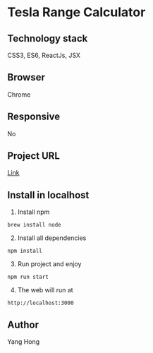 # Tesla Range Calculator


## Technology stack
CSS3, ES6, ReactJs, JSX

## Browser
Chrome

## Responsive
No

## Project URL
[Link](https://tesla-range-calculator-hy.herokuapp.com/)

## Install in localhost
1. Install npm
```
brew install node
```

2. Install all dependencies
```
npm install 
```

3. Run project and enjoy
```
npm run start
```

4. The web will run at 
```
http://localhost:3000
```

## Author
Yang Hong

